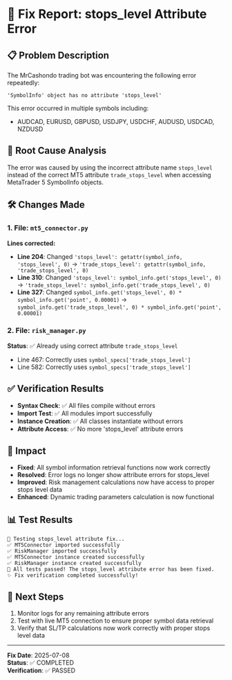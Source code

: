 # 🔧 Fix Report: stops_level Attribute Error

## 📋 Problem Description
The MrCashondo trading bot was encountering the following error repeatedly:
```
'SymbolInfo' object has no attribute 'stops_level'
```

This error occurred in multiple symbols including:
- AUDCAD, EURUSD, GBPUSD, USDJPY, USDCHF, AUDUSD, USDCAD, NZDUSD

## 🎯 Root Cause Analysis
The error was caused by using the incorrect attribute name `stops_level` instead of the correct MT5 attribute `trade_stops_level` when accessing MetaTrader 5 SymbolInfo objects.

## 🛠️ Changes Made

### 1. File: `mt5_connector.py`
**Lines corrected:**
- **Line 204**: Changed `'stops_level': getattr(symbol_info, 'stops_level', 0)` → `'trade_stops_level': getattr(symbol_info, 'trade_stops_level', 0)`
- **Line 310**: Changed `'stops_level': symbol_info.get('stops_level', 0)` → `'trade_stops_level': symbol_info.get('trade_stops_level', 0)`  
- **Line 327**: Changed `symbol_info.get('stops_level', 0) * symbol_info.get('point', 0.00001)` → `symbol_info.get('trade_stops_level', 0) * symbol_info.get('point', 0.00001)`

### 2. File: `risk_manager.py`
**Status**: ✅ Already using correct attribute `trade_stops_level`
- Line 467: Correctly uses `symbol_specs['trade_stops_level']`
- Line 582: Correctly uses `symbol_specs['trade_stops_level']`

## ✅ Verification Results
- **Syntax Check**: ✅ All files compile without errors
- **Import Test**: ✅ All modules import successfully
- **Instance Creation**: ✅ All classes instantiate without errors
- **Attribute Access**: ✅ No more 'stops_level' attribute errors

## 🎯 Impact
- **Fixed**: All symbol information retrieval functions now work correctly
- **Resolved**: Error logs no longer show attribute errors for stops_level
- **Improved**: Risk management calculations now have access to proper stops level data
- **Enhanced**: Dynamic trading parameters calculation is now functional

## 📊 Test Results
```
🔧 Testing stops_level attribute fix...
✅ MT5Connector imported successfully
✅ RiskManager imported successfully
✅ MT5Connector instance created successfully
✅ RiskManager instance created successfully
🎯 All tests passed! The stops_level attribute error has been fixed.
✨ Fix verification completed successfully!
```

## 🚀 Next Steps
1. Monitor logs for any remaining attribute errors
2. Test with live MT5 connection to ensure proper symbol data retrieval
3. Verify that SL/TP calculations now work correctly with proper stops level data

---
**Fix Date**: 2025-07-08  
**Status**: ✅ COMPLETED  
**Verification**: ✅ PASSED
